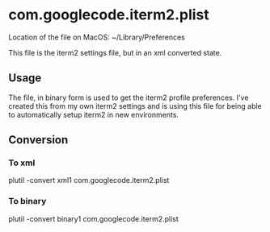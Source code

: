 # com.googlecode.iterm2.plist

Location of the file on MacOS:
~/Library/Preferences

This file is the iterm2 settings file, but in an xml converted state.

## Usage
The file, in binary form is used to get the iterm2 profile preferences.
I've created this from my own iterm2 settings and is using this file for being able to automatically setup iterm2 in new environments.

## Conversion

### To xml
plutil -convert xml1 com.googlecode.iterm2.plist

### To binary
plutil -convert binary1 com.googlecode.iterm2.plist
